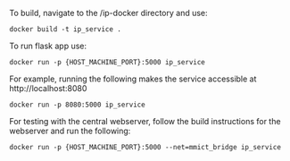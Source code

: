 To build, navigate to the /ip-docker directory and use:

`docker build -t ip_service .`

To run flask app use:

`docker run -p {HOST_MACHINE_PORT}:5000 ip_service`

For example, running the following makes the service accessible at http://localhost:8080

`docker run -p 8080:5000 ip_service`

For testing with the central webserver, follow the build instructions for the webserver and run the following:

`docker run -p {HOST_MACHINE_PORT}:5000 --net=mmict_bridge ip_service`
